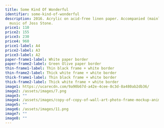 ```yaml
---
title: Some Kind Of Wonderful
identifier: some-kind-of-wonderful
description: 2016. Acrylic on acid-free linen paper. Accompanied (mainly) by the
  music of Joss Stone.
price1: 110
price2: 155
price3: 230
price4: 960
price1-label: A4
price2-label: A3
price3-label: A2
paper-frame1-label: White paper border
paper-frame2-label: Green Olive paper border
thin-frame1-label: Thin black frame + white border
thin-frame2-label: Thick white frame + white border
thick-frame1-label: Thin black frame + white border
thick-frame2-label: Thick white frame + white border
image1: https://ucarecdn.com/9a90b67d-a42e-4cee-8c3d-8a480ab2db36/
image2: /assets/images/7.png
image3: ""
image4: /assets/images/copy-of-copy-of-wall-art-photo-frame-mockup-animated-instagram-story.png
image5: ""
image6: /assets/images/11.png
image7: ""
image8: ""
---
```

